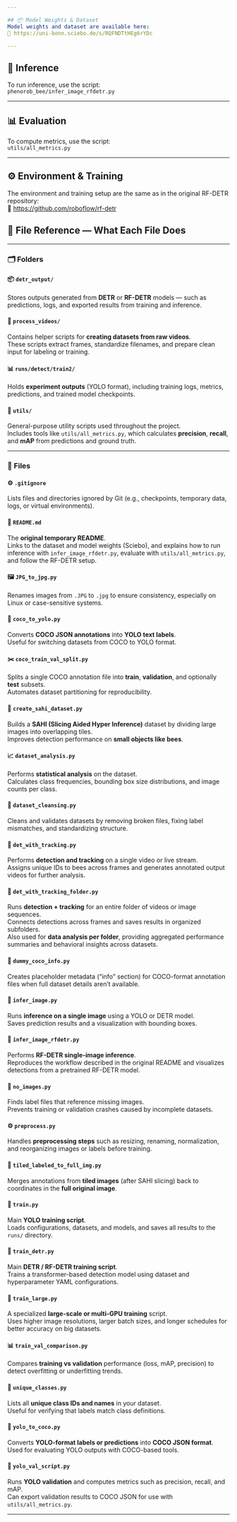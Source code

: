```yaml
---

## 📦 Model Weights & Dataset
Model weights and dataset are available here:  
🔗 https://uni-bonn.sciebo.de/s/RQFNDTtHEg6rYDc

---
```


## 🧪 Inference

To run inference, use the script:  
`phenorob_bee/infer_image_rfdetr.py`

---

## 📊 Evaluation

To compute metrics, use the script:  
`utils/all_metrics.py`

---

## ⚙️ Environment & Training

The environment and training setup are the same as in the original RF-DETR repository:  
🔗 https://github.com/roboflow/rf-detr


## 📁 File Reference — What Each File Does

---

### 🗂️ Folders

#### 📦 `detr_output/`
Stores outputs generated from **DETR** or **RF-DETR** models — such as predictions, logs, and exported results from training and inference.

#### 🎥 `process_videos/`
Contains helper scripts for **creating datasets from raw videos**.  
These scripts extract frames, standardize filenames, and prepare clean input for labeling or training.

#### 📊 `runs/detect/train2/`
Holds **experiment outputs** (YOLO format), including training logs, metrics, predictions, and trained model checkpoints.

#### 🧰 `utils/`
General-purpose utility scripts used throughout the project.  
Includes tools like `utils/all_metrics.py`, which calculates **precision**, **recall**, and **mAP** from predictions and ground truth.

---

### 🧾 Files

#### ⚙️ `.gitignore`
Lists files and directories ignored by Git (e.g., checkpoints, temporary data, logs, or virtual environments).

#### 📘 `README.md`
The **original temporary README**.  
Links to the dataset and model weights (Sciebo), and explains how to run inference with `infer_image_rfdetr.py`, evaluate with `utils/all_metrics.py`, and follow the RF-DETR setup.

#### 🖼️ `JPG_to_jpg.py`
Renames images from `.JPG` to `.jpg` to ensure consistency, especially on Linux or case-sensitive systems.

#### 🔄 `coco_to_yolo.py`
Converts **COCO JSON annotations** into **YOLO text labels**.  
Useful for switching datasets from COCO to YOLO format.

#### ✂️ `coco_train_val_split.py`
Splits a single COCO annotation file into **train**, **validation**, and optionally **test** subsets.  
Automates dataset partitioning for reproducibility.

#### 🧩 `create_sahi_dataset.py`
Builds a **SAHI (Slicing Aided Hyper Inference)** dataset by dividing large images into overlapping tiles.  
Improves detection performance on **small objects like bees**.

#### 📈 `dataset_analysis.py`
Performs **statistical analysis** on the dataset.  
Calculates class frequencies, bounding box size distributions, and image counts per class.

#### 🧹 `dataset_cleansing.py`
Cleans and validates datasets by removing broken files, fixing label mismatches, and standardizing structure.

#### 🎯 `det_with_tracking.py`
Performs **detection and tracking** on a single video or live stream.  
Assigns unique IDs to bees across frames and generates annotated output videos for further analysis.

#### 📂 `det_with_tracking_folder.py`
Runs **detection + tracking** for an entire folder of videos or image sequences.  
Connects detections across frames and saves results in organized subfolders.  
Also used for **data analysis per folder**, providing aggregated performance summaries and behavioral insights across datasets.

#### 🪪 `dummy_coco_info.py`
Creates placeholder metadata (“info” section) for COCO-format annotation files when full dataset details aren’t available.

#### 🧠 `infer_image.py`
Runs **inference on a single image** using a YOLO or DETR model.  
Saves prediction results and a visualization with bounding boxes.

#### 🧠 `infer_image_rfdetr.py`
Performs **RF-DETR single-image inference**.  
Reproduces the workflow described in the original README and visualizes detections from a pretrained RF-DETR model.

#### 🚫 `no_images.py`
Finds label files that reference missing images.  
Prevents training or validation crashes caused by incomplete datasets.

#### ⚙️ `preprocess.py`
Handles **preprocessing steps** such as resizing, renaming, normalization, and reorganizing images or labels before training.

#### 🧩 `tiled_labeled_to_full_img.py`
Merges annotations from **tiled images** (after SAHI slicing) back to coordinates in the **full original image**.

#### 🧠 `train.py`
Main **YOLO training script**.  
Loads configurations, datasets, and models, and saves all results to the `runs/` directory.

#### 🤖 `train_detr.py`
Main **DETR / RF-DETR training script**.  
Trains a transformer-based detection model using dataset and hyperparameter YAML configurations.

#### 🧮 `train_large.py`
A specialized **large-scale or multi-GPU training** script.  
Uses higher image resolutions, larger batch sizes, and longer schedules for better accuracy on big datasets.

#### 📊 `train_val_comparison.py`
Compares **training vs validation** performance (loss, mAP, precision) to detect overfitting or underfitting trends.

#### 🧾 `unique_classes.py`
Lists all **unique class IDs and names** in your dataset.  
Useful for verifying that labels match class definitions.

#### 🔁 `yolo_to_coco.py`
Converts **YOLO-format labels or predictions** into **COCO JSON format**.  
Used for evaluating YOLO outputs with COCO-based tools.

#### 🧮 `yolo_val_script.py`
Runs **YOLO validation** and computes metrics such as precision, recall, and mAP.  
Can export validation results to COCO JSON for use with `utils/all_metrics.py`.

---
